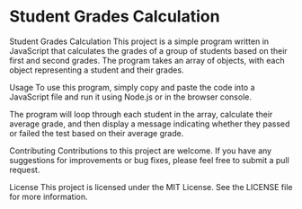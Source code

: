 # Student Grades Calculation

Student Grades Calculation
This project is a simple program written in JavaScript that calculates the grades of a group of students based on their first and second grades. The program takes an array of objects, with each object representing a student and their grades.

Usage
To use this program, simply copy and paste the code into a JavaScript file and run it using Node.js or in the browser console.

The program will loop through each student in the array, calculate their average grade, and then display a message indicating whether they passed or failed the test based on their average grade.

Contributing
Contributions to this project are welcome. If you have any suggestions for improvements or bug fixes, please feel free to submit a pull request.

License
This project is licensed under the MIT License. See the LICENSE file for more information.
